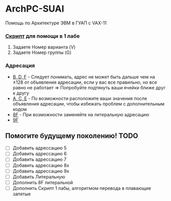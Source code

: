 # ArchPC-SUAI
Помощь по Архитектуре ЭВМ в ГУАП c VAX-11

### [Cкрипт](src/1.py) для помощи в 1 лабе
1. Задаете Номер варианта (V)
2. Задаете Номер группы (G)

### Адресация
* [B, D, F](Address/B-D-F) - Следует понимать, адрес не может быть дальше чем на ±128 от объявления адресации, если у вас все правильно, но все равно не работает => Попробуйте подтянуть ваши ячейки ближе друг к другу
* [A, C, E](Address/A-C-E) - По возможности расположите ваши значения после объявления адресации, чтобы избежать проблем с дополнительным кодом
* [8F](Address/8F) - При возможности заменяйте на литеральную адресацию
* [9F](Address/9F)

## Помогите будущему поколению! TODO
* [ ] Добавить адрессацию 5
* [ ] Добавить адрессацию 6
* [ ] Добавить адрессацию 7
* [ ] Добавить адрессацию 8x
* [ ] Добавить адрессацию 9x
* [ ] Добавить Литеральную
* [ ] Дополнить 8F литеральной
* [ ] Дополнить Скрипт 1 лабы, алгоритмом перевода в плавающие запятые